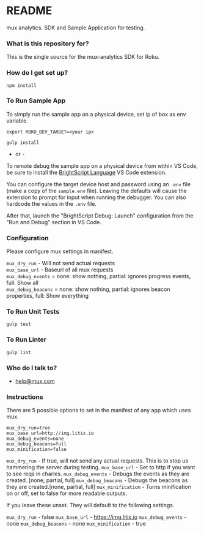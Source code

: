 # README #

mux analytics. SDK and Sample Application for testing.

### What is this repository for? ###

This is the single source for the mux-analytics SDK for Roku.

### How do I get set up? ###

`npm install`

### To Run Sample App ###

To simply run the sample app on a physical device, set ip of box as env variable.

`export ROKU_DEV_TARGET=<your ip>`

`gulp install`

- or -

To remote debug the sample app on a physical device from within VS Code, be sure to install the [BrightScript Language](https://marketplace.visualstudio.com/items?itemName=RokuCommunity.brightscript) VS Code extension.

You can configure the target device host and password using an `.env` file (make a copy of the `sample.env` file).  Leaving the defaults will cause the extension to prompt for input when running the debugger.  You can also hardcode the values in the `.env` file.

After that, launch the "BrightScript Debug: Launch" configuration from the "Run and Debug" section in VS Code.

### Configuration ###

Please configure mux settings in manifest.

`mux_dry_run` - Will not send actual requests  
`mux_base_url` - Baseurl of all mux requests  
`mux_debug_events` = none: show nothing, partial: ignores progress events, full: Show all  
`mux_debug_beacons` = none: show nothing, partial: ignores beacon properties, full: Show everything  


### To Run Unit Tests ###

`gulp test`

### To Run Linter ###

`gulp lint`

### Who do I talk to? ###

* help@mux.com

### Instructions ###

There are 5 possible options to set in the manifest of any app which uses mux.

```
mux_dry_run=true
mux_base_url=http://img.litix.io
mux_debug_events=none
mux_debug_beacons=full
mux_minification=false
```

`mux_dry_run` - If true, will not send any actual requests. This is to stop us hammering the server during testing.
`mux_base_url` - Set to http if you want to see reqs in charles.
`mux_debug_events` - Debugs the events as they are created. [none, partial, full]
`mux_debug_beacons` - Debugs the beacons as they are created.[none, partial, full]
`mux_minification` - Turns minification on or off, set to false for more readable outputs.

If you leave these unset. They will default to the following settings.

`mux_dry_run` - false
`mux_base_url` - https://img.litix.io
`mux_debug_events` - none
`mux_debug_beacons` - none
`mux_minification` - true
